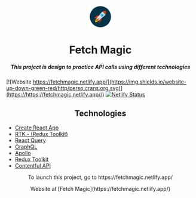 <div align="center">
<img width="60px" src="./public/rocket.png"></img>
</div>

<h1 align="center">Fetch Magic</h1>
<h5 align="center">This project is design to practice API calls using different technologies</h5>

[![Website https://fetchmagic.netlify.app/](https://img.shields.io/website-up-down-green-red/http/perso.crans.org.svg)](https://https://fetchmagic.netlify.app//)
[![Netlify Status](https://api.netlify.com/api/v1/badges/9b292f9b-6a79-4ecb-a327-900f7a058fe0/deploy-status)](https://app.netlify.com/sites/fetchmagic/deploys)

<h2 align="center">Technologies</h2>

- [Create React App](https://create-react-app.dev/)
- [RTK - (Redux Toolkit)](https://redux-toolkit.js.org/rtk-query/overview)
- [React Query](https://react-query.tanstack.com/)
- [GraphQL](https://graphql.org/)
- [Apollo](https://www.apollographql.com/docs/react/)
- [Redux Toolkit](https://redux-toolkit.js.org/)
- [Contentful API](https://www.contentful.com/)

<p align="center">To launch this project, go to https://fetchmagic.netlify.app/</p>

<div align="center">Website at [Fetch Magic](https://fetchmagic.netlify.app/)</div>
